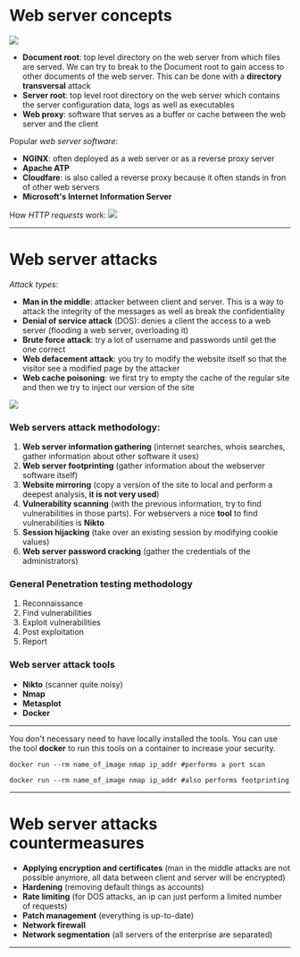 # Web server concepts
![](./img/Concepts.png)
- **Document root**: top level directory on the web server from which files are served. We can try to break to the Document root to gain access to other documents of the web server. This can be done with a **directory transversal** attack
- **Server root**: top level root directory on the web server which contains the server configuration data, logs as well as executables
- **Web proxy**: software that serves as a buffer or cache between the web server and the client

Popular *web server software*:
- **NGINX**: often deployed as a web server or as a reverse proxy server
- **Apache ATP**
- **Cloudfare**: is also called a reverse proxy because it often stands in fron of other web servers
- **Microsoft's Internet Information Server**

How *HTTP requests* work:
![](./img/http%20requests.png)

---
# Web server attacks
*Attack types*:
- **Man in the middle**: attacker between client and server. This is a way to attack the integrity of the messages as well as break the confidentiality
- **Denial of service attack** (DOS): denies a client the access to a web server (flooding a web server, overloading it)
- **Brute force attack**: try a lot of username and passwords until get the one correct
- **Web defacement attack**: you try to modify the website itself so that the visitor see a modified page by the attacker
- **Web cache poisoning**: we first try to empty the cache of the regular site and then we try to inject our version of the site

![](./img/attack%20types.png)

### Web servers attack methodology:
1. **Web server information gathering** (internet searches, whois searches, gather information about other software it uses)
2. **Web server footprinting** (gather information about the webserver software itself)
3. **Website mirroring** (copy a version of the site to local and perform a deepest analysis, **it is not very used**)
4. **Vulnerability scanning** (with the previous information, try to find vulnerabilities in those parts). For webservers a nice **tool** to find vulnerabilities is **Nikto**
5. **Session hijacking** (take over an existing session by modifying cookie values)
6. **Web server password cracking** (gather the credentials of the administrators)

### General Penetration testing methodology
1. Reconnaissance
2. Find vulnerabilities
3. Exploit vulnerabilities
4. Post exploitation
5. Report

### Web server attack tools
- **Nikto** (scanner quite noisy)
- **Nmap**
- **Metasplot**
- **Docker**

---
You don't necessary need to have locally installed the tools. You can use the tool **docker** to run this tools on a container to increase your security.
````
docker run --rm name_of_image nmap ip_addr #performs a port scan

docker run --rm name_of_image nmap ip_addr #also performs footprinting
````

---
# Web server attacks countermeasures
- **Applying encryption and certificates** (man in the middle attacks are not possible anymore, all data between client and server will be encrypted)
- **Hardening** (removing default things as accounts)
- **Rate limiting** (for DOS attacks, an ip can just perform a limited number of requests)
- **Patch management** (everything is up-to-date)
- **Network firewall**
- **Network segmentation** (all servers of the enterprise are separated)

---
